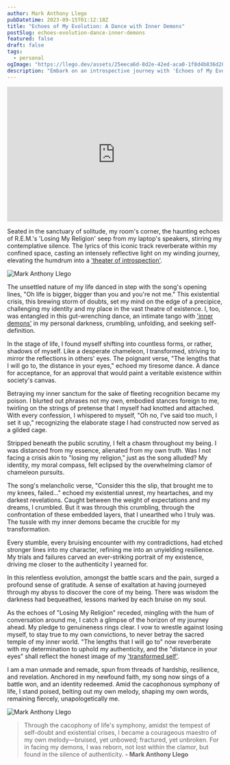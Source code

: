 ```yaml
---
author: Mark Anthony Llego
pubDatetime: 2023-09-15T01:12:18Z
title: "Echoes of My Evolution: A Dance with Inner Demons"
postSlug: echoes-evolution-dance-inner-demons
featured: false
draft: false
tags:
  - personal
ogImage: "https://llego.dev/assets/25eeca6d-8d2e-42ed-aca0-1f8d4b836d28.jpg"
description: "Embark on an introspective journey with 'Echoes of My Evolution: A Dance with Inner Demons,' a narrative that explores personal growth, tackles inner struggles, and draws inspiration from R.E.M.'s iconic 'Losing My Religion.' Uncover a man's relentless pursuit for authenticity amid existential crisis, laden with profound self-discovery and resilience."
---
```


<iframe width="100%" height="315" src="https://www.youtube.com/embed/xwtdhWltSIg?si=NFgWB29VxBOfV23g" title="YouTube video player" frameborder="0" allow="accelerometer; autoplay; clipboard-write; encrypted-media; gyroscope; picture-in-picture; web-share" allowfullscreen></iframe>

Seated in the sanctuary of solitude, my room's corner, the haunting echoes of R.E.M.'s 'Losing My Religion' seep from my laptop's speakers, stirring my contemplative silence. The lyrics of this iconic track reverberate within my confined space, casting an intensely reflective light on my winding journey, elevating the humdrum into a ['theater of introspection'](https://llego.dev/posts/the-sound-of-silence/).

![Mark Anthony Llego](https://llego.dev/assets/z9ygJv9ddy4kRtSTfU4D.jpg)

The unsettled nature of my life danced in step with the song's opening lines, "Oh life is bigger, bigger than you and you're not me." This existential crisis, this brewing storm of doubts, set my mind on the edge of a precipice, challenging my identity and my place in the vast theatre of existence. I, too, was entangled in this gut-wrenching dance, an intimate tango with ['inner demons'](https://llego.dev/posts/kidrock-only-god-knows-why/) in my personal darkness, crumbling, unfolding, and seeking self-definition.

In the stage of life, I found myself shifting into countless forms, or rather, shadows of myself. Like a desperate chameleon, I transformed, striving to mirror the reflections in others' eyes. The poignant verse, "The lengths that I will go to, the distance in your eyes," echoed my tiresome dance. A dance for acceptance, for an approval that would paint a veritable existence within society's canvas.

Betraying my inner sanctum for the sake of fleeting recognition became my poison. I blurted out phrases not my own, embodied stances foreign to me, twirling on the strings of pretense that I myself had knotted and attached. With every confession, I whispered to myself, "Oh no, I’ve said too much, I set it up," recognizing the elaborate stage I had constructed now served as a gilded cage.

Stripped beneath the public scrutiny, I felt a chasm throughout my being. I was distanced from my essence, alienated from my own truth. Was I not facing a crisis akin to "losing my religion," just as the song alluded? My identity, my moral compass, felt eclipsed by the overwhelming clamor of chameleon pursuits.

The song's melancholic verse, "Consider this the slip, that brought me to my knees, failed..." echoed my existential unrest, my heartaches, and my darkest revelations. Caught between the weight of expectations and my dreams, I crumbled. But it was through this crumbling, through the confrontation of these embedded layers, that I unearthed who I truly was. The tussle with my inner demons became the crucible for my transformation.

Every stumble, every bruising encounter with my contradictions, had etched stronger lines into my character, refining me into an unyielding resilience. My trials and failures carved an ever-striking portrait of my existence, driving me closer to the authenticity I yearned for.

In this relentless evolution, amongst the battle scars and the pain, surged a profound sense of gratitude. A sense of exaltation at having journeyed through my abyss to discover the core of my being. There was wisdom the darkness had bequeathed, lessons marked by each bruise on my soul.

As the echoes of "Losing My Religion" receded, mingling with the hum of conversation around me, I catch a glimpse of the horizon of my journey ahead. My pledge to genuineness rings clear. I vow to wrestle against losing myself, to stay true to my own convictions, to never betray the sacred temple of my inner world. "The lengths that I will go to" now reverberate with my determination to uphold my authenticity, and the "distance in your eyes" shall reflect the honest image of my ['transformed self'](https://llego.dev/posts/fix-you/).

I am a man unmade and remade, spun from threads of hardship, resilience, and revelation. Anchored in my newfound faith, my song now sings of a battle won, and an identity redeemed. Amid the cacophonous symphony of life, I stand poised, belting out my own melody, shaping my own words, remaining fiercely, unapologetically me.

![Mark Anthony Llego](https://llego.dev/assets/KndnK3VJuNBu6gC2B53N.jpg)
> Through the cacophony of life's symphony, amidst the tempest of self-doubt and existential crises, I became a courageous maestro of my own melody—bruised, yet unbowed; fractured, yet unbroken. For in facing my demons, I was reborn, not lost within the clamor, but found in the silence of authenticity.
**- Mark Anthony Llego**